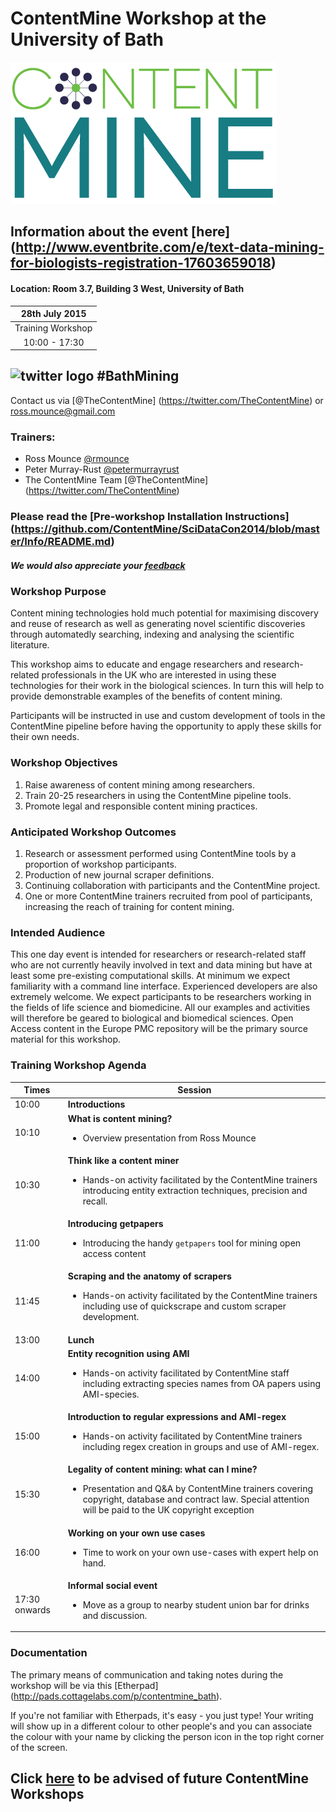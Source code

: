 ContentMine Workshop at the University of Bath
==============

![ContentMine logo](https://github.com/ContentMine/ebi_workshop_20141006/raw/master/setup/CM_logo.png)

## Information about the event [here] (http://www.eventbrite.com/e/text-data-mining-for-biologists-registration-17603659018) 

#### Location: Room 3.7, Building 3 West, University of Bath

|28th July 2015          | 
:---------------:         | 
|Training Workshop      | 
|10:00 - 17:30          |  

## <img src="http://www.biddlestudios.com/images/twitter_favicon.png" alt="twitter logo" style="width:10px;height:10px"> \#BathMining
Contact us via [@TheContentMine] (https://twitter.com/TheContentMine) or ross.mounce@gmail.com


### Trainers:

- Ross Mounce [@rmounce](https://twitter.com/rmounce)
- Peter Murray-Rust [@petermurrayrust](https://twitter.com/petermurrayrust)
- The ContentMine Team [@TheContentMine] (https://twitter.com/TheContentMine)

### Please read the [Pre-workshop Installation Instructions] (https://github.com/ContentMine/SciDataCon2014/blob/master/Info/README.md) 
##### We would also appreciate your [feedback](https://docs.google.com/forms/d/1nCaM6_sA-clrWDoNzdua5Luxg8bV7dcBMj82pERIIpQ/viewform)

### Workshop Purpose
Content mining technologies hold much potential for maximising discovery and reuse of research as well as generating novel scientific discoveries through automatedly searching, indexing and analysing the scientific literature. 

This workshop aims to educate and engage researchers and research-related professionals in the UK who are interested in using these technologies for their work in the biological sciences. In turn this will help to provide demonstrable examples of the benefits of content mining.

Participants will be instructed in use and custom development of tools in the ContentMine pipeline before having the opportunity to apply these skills for their own needs.

### Workshop Objectives
1. Raise awareness of content mining among researchers.
2. Train 20-25 researchers in using the ContentMine pipeline tools.
3. Promote legal and responsible content mining practices.

### Anticipated Workshop Outcomes
1. Research or assessment performed using ContentMine tools by a proportion of workshop participants.
2. Production of new journal scraper definitions. 
3. Continuing collaboration with participants and the ContentMine project.
4. One or more ContentMine trainers recruited from pool of participants, increasing the reach of training for content mining.

### Intended Audience

This one day event is intended for researchers or research-related staff who are not currently heavily involved in text and data mining but have at least some pre-existing computational skills. At minimum we expect familiarity with a command line interface. Experienced developers are also extremely welcome. We expect participants to be researchers working in the fields of life science and biomedicine. All our examples and activities will therefore be geared to biological and biomedical sciences. Open Access content in the Europe PMC repository will be the primary source material for this workshop. 


### Training Workshop Agenda
| Times           | Session                 |
| ----            | -------                 |
|10:00      |**Introductions**            |
|10:10      |**What is content mining?** <ul><li>Overview presentation from Ross Mounce</li></ul>|
|10:30      |**Think like a content miner** <ul><li>Hands-on activity facilitated by the ContentMine trainers introducing entity extraction techniques, precision and recall.</li></ul>|
|11:00      |**Introducing getpapers** <ul><li>Introducing the handy `getpapers` tool for mining open access content</li></ul>|
|11:45      |**Scraping and the anatomy of scrapers** <ul><li>Hands-on activity facilitated by the ContentMine trainers including use of quickscrape and custom scraper development.</li></ul>|
|13:00      |**Lunch**|
|14:00      |**Entity recognition using AMI** <ul><li>Hands-on activity facilitated by ContentMine staff  including extracting species names from OA papers using AMI-species.</li></ul>|
|15:00      |**Introduction to regular expressions and AMI-regex** <ul><li>Hands-on activity facilitated by ContentMine trainers  including regex creation in groups and use of AMI-regex.</li></ul>|
|15:30      |**Legality of content mining: what can I mine?** <ul><li> Presentation and Q&A by ContentMine trainers covering copyright, database and contract law. Special attention will be paid to the UK copyright exception </li></ul>|
|16:00    |**Working on your own use cases** <ul><li>Time to work on your own use-cases with expert help on hand.</li></ul>|
|17:30 onwards|**Informal social event** <ul><li>Move as a group to nearby student union bar for drinks and discussion.</li></ul>  

### Documentation

The primary means of communication and taking notes during the workshop will be via this [Etherpad] (http://pads.cottagelabs.com/p/contentmine_bath). 

If you're not familiar with Etherpads, it's easy - you just type! Your writing will show up in a different colour to other people's and you can associate the colour with your name by clicking the person icon in the top right corner of the screen.

## Click [here](https://groups.google.com/d/forum/contentmine-workshops) to be advised of future ContentMine Workshops  

